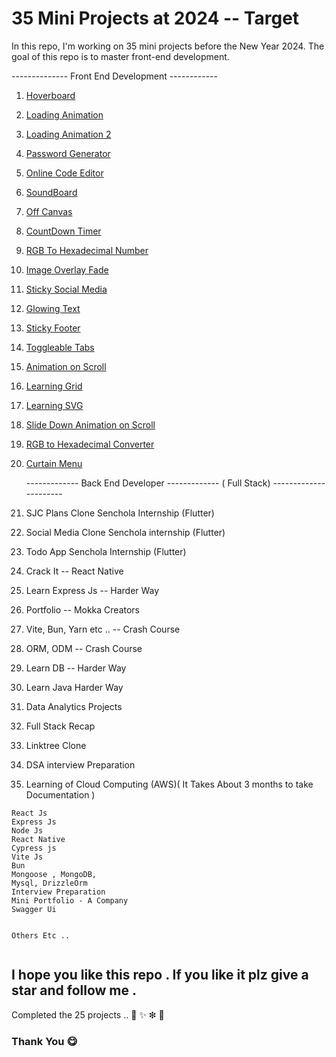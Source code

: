 

# 35 Mini Projects at 2024 -- Target 

In this repo, I'm working on 35 mini projects before the New Year 2024. The goal of this repo is to master front-end development.


-------------- Front End Development ------------


1. [Hoverboard](./hoverboard/)
2. [Loading Animation](./loading%20animation/)
3. [Loading Animation 2](./03_loading%20animation/)
4. [Password Generator](./04_Passwordgenertor/)
5. [Online Code Editor](./05_LiveCodeEditor/)
6. [SoundBoard](./06_SoundBoard/)
7. [Off Canvas](./07_OffCanvas/)
8. [CountDown Timer](./08_CountDownTimer/)
9. [RGB To Hexadecimal Number](./09_RGBToHexDecimalNum/)
10. [Image Overlay Fade](./10_ImageOverlayfade/)
11. [Sticky Social Media](./11_StickySocialMedia/)
12. [Glowing Text](./12_GlowingText/)
13. [Sticky Footer](./13_StickyFooter/)
14. [Toggleable Tabs](./14_ToggleleableTabs/)
15. [Animation on Scroll](./15_AnimationOnScroll/)
16. [Learning Grid](./16LearningGrid/)
17. [Learning SVG](./17SVG/)
18. [Slide Down Animation on Scroll](./18_SlideDownaBaronScroll/)
19. [RGB to Hexadecimal Converter](./19_RGBtoHEXdeciaml/)
20. [Curtain Menu](./20_Curtain%20Menu/)
    
    -------------  Back End Developer ------------- ( Full Stack) ----------------------

21. SJC Plans Clone Senchola Internship (Flutter)
22. Social Media Clone Senchola internship (Flutter)
23. Todo App Senchola Internship (Flutter)
24. Crack It -- React Native
25. Learn Express Js --  Harder Way
26. Portfolio -- Mokka Creators 
27. Vite, Bun, Yarn etc .. -- Crash Course
28. ORM, ODM -- Crash Course
29. Learn DB -- Harder Way
30. Learn Java Harder Way
31. Data Analytics Projects
32. Full Stack Recap
33. Linktree Clone
34. DSA interview Preparation
35. Learning of Cloud Computing (AWS)( It Takes About 3 months to take Documentation )





```Soon
React Js
Express Js
Node Js
React Native
Cypress js
Vite Js
Bun
Mongoose , MongoDB, 
Mysql, DrizzleOrm
Interview Preparation
Mini Portfolio - A Company
Swagger Ui


Others Etc ..


```


## I hope you like this repo . If you like it plz give a star and follow me .

Completed the 25 projects .. 🤝 ✨ ❇ 🧨


### Thank You  😋
